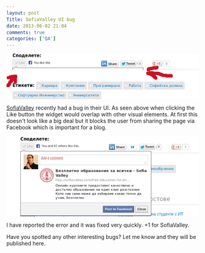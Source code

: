 ```yaml
---
layout: post
Title: SofiaValley UI bug
date: 2013-06-02 21:04
comments: true
categories: ['QA']
---
```


<img src="/images/bugs/sv-bug.png" alt="SV bug" style="clear:both;display:block;"/>

[SofiaValley](http://sofiavalley.com) recently had a bug in their UI.
As seen above when clicking the Like button the widget would overlap with
other visual elements. At first this doesn't look like a big deal but it blocks
the user from sharing the page via Facebook which is important for a blog.

<img src="/images/bugs/sv-bug-fixed.png" alt="SV bug fixed" style="clear:both;display:block;"/>

I have reported the error and it was fixed very quickly. +1 for SofiaValley.

Have you spotted any other interesting bugs? Let me know and they will be published
here.

